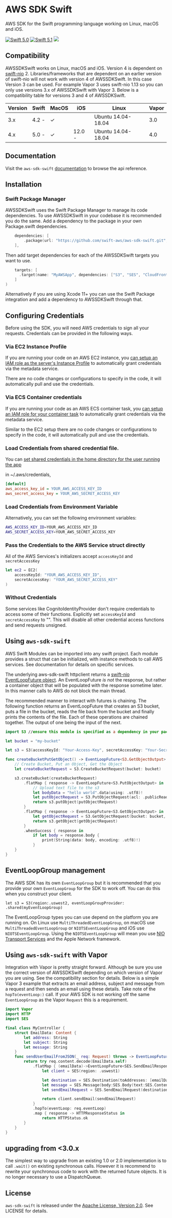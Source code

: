 # AWS SDK Swift

AWS SDK for the Swift programming language working on Linux, macOS and iOS.

[<img src="http://img.shields.io/badge/swift-5.0-brightgreen.svg" alt="Swift 5.0" />](https://swift.org)
[<img src="http://img.shields.io/badge/swift-5.1-brightgreen.svg" alt="Swift 5.1" />](https://swift.org)
[<img src="https://github.com/swift-aws/aws-sdk-swift/workflows/Swift/badge.svg" />](https://github.com/swift-aws/aws-sdk-swift/actions)


## Compatibility

AWSSDKSwift works on Linux, macOS and iOS. Version 4 is dependent on [swift-nio](https://github.com/apple/swift-nio) 2. Libraries/frameworks that are dependent on an earlier version of swift-nio will not work with version 4 of AWSSDKSwift. In this case Version 3 can be used. For example Vapor 3 uses swift-nio 1.13 so you can only use versions 3.x of AWSSDKSwift with Vapor 3. Below is a compatibility table for versions 3 and 4 of AWSSDKSwift.

| Version | Swift | MacOS | iOS    | Linux              | Vapor  |
|---------|-------|-------|--------|--------------------|--------|
| 3.x     | 4.2 - | ✓     |        | Ubuntu 14.04-18.04 | 3.0    |
| 4.x     | 5.0 - | ✓     | 12.0 - | Ubuntu 14.04-18.04 | 4.0    |

## Documentation

Visit the `aws-sdk-swift` [documentation](https://swift-aws.github.io/aws-sdk-swift/index.html) to browse the api reference.

## Installation

### Swift Package Manager

AWSSDKSwift uses the Swift Package Manager to manage its code dependencies. To use AWSSDKSwift in your codebase it is recommended you do the same. Add a dependency to the package in your own Package.swift dependencies.
```swift
    dependencies: [
        .package(url: "https://github.com/swift-aws/aws-sdk-swift.git", from: "4.0.0")
    ],
```
Then add target dependencies for each of the AWSSDKSwift targets you want to use.
```swift
    targets: [
      .target(name: "MyAWSApp", dependencies: ["S3", "SES", "CloudFront", "ELBV2", "IAM", "Kinesis"]),
    ]
)
```
Alternatively if you are using Xcode 11+ you can use the Swift Package integration and add a dependency to AWSSDKSwift through that.

## Configuring Credentials

Before using the SDK, you will need AWS credentials to sign all your requests. Credentials can be provided in the following ways.

### Via EC2 Instance Profile

If you are running your code on an AWS EC2 instance, you [can setup an IAM role as the server's Instance Profile](https://docs.aws.amazon.com/codedeploy/latest/userguide/getting-started-create-iam-instance-profile.html) to automatically grant credentials via the metadata service.

There are no code changes or configurations to specify in the code, it will automatically pull and use the credentials.

### Via ECS Container credentials

If you are running your code as an AWS ECS container task, you [can setup an IAM role for your container task](https://docs.aws.amazon.com/AmazonECS/latest/developerguide/task-iam-roles.html#create_task_iam_policy_and_role) to automatically grant credentials via the metadata service.

Similar to the EC2 setup there are no code changes or configurations to specify in the code, it will automatically pull and use the credentials.

### Load Credentials from shared credential file.

You can [set shared credentials in the home directory for the user running the app](https://docs.aws.amazon.com/ses/latest/DeveloperGuide/create-shared-credentials-file.html)

in ~/.aws/credentials,

```ini
[default]
aws_access_key_id = YOUR_AWS_ACCESS_KEY_ID
aws_secret_access_key = YOUR_AWS_SECRET_ACCESS_KEY
```

### Load Credentials from Environment Variable

Alternatively, you can set the following environment variables:

```bash
AWS_ACCESS_KEY_ID=YOUR_AWS_ACCESS_KEY_ID
AWS_SECRET_ACCESS_KEY=YOUR_AWS_SECRET_ACCESS_KEY
```

### Pass the Credentials to the AWS Service struct directly

All of the AWS Services's initializers accept `accessKeyId` and `secretAccessKey`

```swift
let ec2 = EC2(
    accessKeyId: "YOUR_AWS_ACCESS_KEY_ID",
    secretAccessKey: "YOUR_AWS_SECRET_ACCESS_KEY"
)
```
### Without Credentials

Some services like CognitoIdentityProvider don't require credentials to access some of their functions. Explicitly set `accessKeyId` and `secretAccessKey` to "". This will disable all other credential access functions and send requests unsigned.

## Using `aws-sdk-swift`

AWS Swift Modules can be imported into any swift project. Each module provides a struct that can be initialized, with instance methods to call AWS services. See documentation for details on specific services.

The underlying aws-sdk-swift httpclient returns a [swift-nio EventLoopFuture object](https://apple.github.io/swift-nio/docs/current/NIO/Classes/EventLoopFuture.html). An EventLoopFuture _is not_ the response, but rather a container object that will be populated with the response sometime later. In this manner calls to AWS do not block the main thread.

The recommended manner to interact with futures is chaining. The following function returns an EventLoopFuture that creates an S3 bucket, puts a file in the bucket, reads the file back from the bucket and finally prints the contents of the file. Each of these operations are chained together. The output of one being the input of the next. 

```swift
import S3 //ensure this module is specified as a dependency in your package.swift

let bucket = "my-bucket"

let s3 = S3(accessKeyId: "Your-Access-Key", secretAccessKey: "Your-Secret-Key", region: .uswest2)

func createBucketPutGetObject() -> EventLoopFuture<S3.GetObjectOutput> {
    // Create Bucket, Put an Object, Get the Object
    let createBucketRequest = S3.CreateBucketRequest(bucket: bucket)

    s3.createBucket(createBucketRequest)
        .flatMap { response -> EventLoopFuture<S3.PutObjectOutput> in
            // Upload text file to the s3
            let bodyData = "hello world".data(using: .utf8)!
            let putObjectRequest = S3.PutObjectRequest(acl: .publicRead, body: bodyData, bucket: bucket, contentLength: Int64(bodyData.count), key: "hello.txt")
            return s3.putObject(putObjectRequest)
        }
        .flatMap { response -> EventLoopFuture<S3.GetObjectOutput> in
            let getObjectRequest = S3.GetObjectRequest(bucket: bucket, key: "hello.txt")
            return s3.getObject(getObjectRequest)
        }
        .whenSuccess { response in
            if let body = response.body {
                print(String(data: body, encoding: .utf8)!)
            }
    }
}
```

## EventLoopGroup management

The AWS SDK has its own `EventLoopGroup` but it is recommended that you provide your own `EventLoopGroup` for the SDK to work off. You can do this when you construct your client.
```
let s3 = S3(region:.uswest2, eventLoopGroupProvider: .shared(myEventLoopGroup)
```
The EventLoopGroup types you can use depend on the platform you are running on. On Linux use `MultiThreadedEventLoopGroup`, on macOS use `MultiThreadedEventLoopGroup` or `NIOTSEventLoopGroup` and iOS use `NIOTSEventLoopGroup`. Using the `NIOTSEventLoopGroup` will mean you use [NIO Transport Services](https://github.com/apple/swift-nio-transport-services) and the Apple Network framework.

## Using `aws-sdk-swift` with Vapor

Integration with Vapor is pretty straight forward. Although be sure you use the correct version of AWSSDKSwift depending on which version of Vapor you are using. See the compatibility section for details. Below is a simple Vapor 3 example that extracts an email address, subject and message from a request and then sends an email using these details. Take note of the `hopTo(eventLoop:)` call. If your AWS SDK is not working off the same `EventLoopGroup` as the Vapor `Request` this is a requirement.

```swift
import Vapor
import HTTP
import SES

final class MyController {
    struct EmailData: Content {
        let address: String
        let subject: String
        let message: String
    }
    func sendUserEmailFromJSON(_ req: Request) throws -> EventLoopFuture<HTTPStatus> {
        return try req.content.decode(EmailData.self)
            .flatMap { (emailData)->EventLoopFuture<SES.SendEmailResponse> in
                let client = SES(region: .uswest1)

                let destination = SES.Destination(toAddresses: [emailData.address])
                let message = SES.Message(body:SES.Body(text:SES.Content(data:emailData.message)), subject:SES.Content(data:emailData.subject))
                let sendEmailRequest = SES.SendEmailRequest(destination: destination, message: message, source:"awssdkswift@me.com")

                return client.sendEmail(sendEmailRequest)
            }
            .hopTo(eventLoop: req.eventLoop)
            .map { response -> HTTPResponseStatus in
                return HTTPStatus.ok
        }
    }
}
```
<!--
## Using the `aws-sdk-swift` with the swift REPL (macOS)


```swift

$ swift -I .build/debug
1> import Foundation
2> import S3

let bucket = "my-bucket"

let s3 = S3(accessKeyId: "Your-Access-Key", secretAccessKey: "Your-Secret-Key", region: .uswest1)

// Create Bucket, Put an Object, Get the Object
let createBucketRequest = S3.CreateBucketRequest(bucket: bucket)

s3.createBucket(createBucketRequest).whenSuccess { response in
    print(response)
}

```
-->
## upgrading from <3.0.x

The simplest way to upgrade from an existing 1.0 or 2.0 implementation is to call `.wait()` on existing synchronous calls. However it is recommend to rewrite your synchronous code to work with the returned future objects. It is no longer necessary to use a DispatchQueue.

## License
`aws-sdk-swift` is released under the [Apache License, Version 2.0](http://www.apache.org/licenses/LICENSE-2.0). See LICENSE for details.
